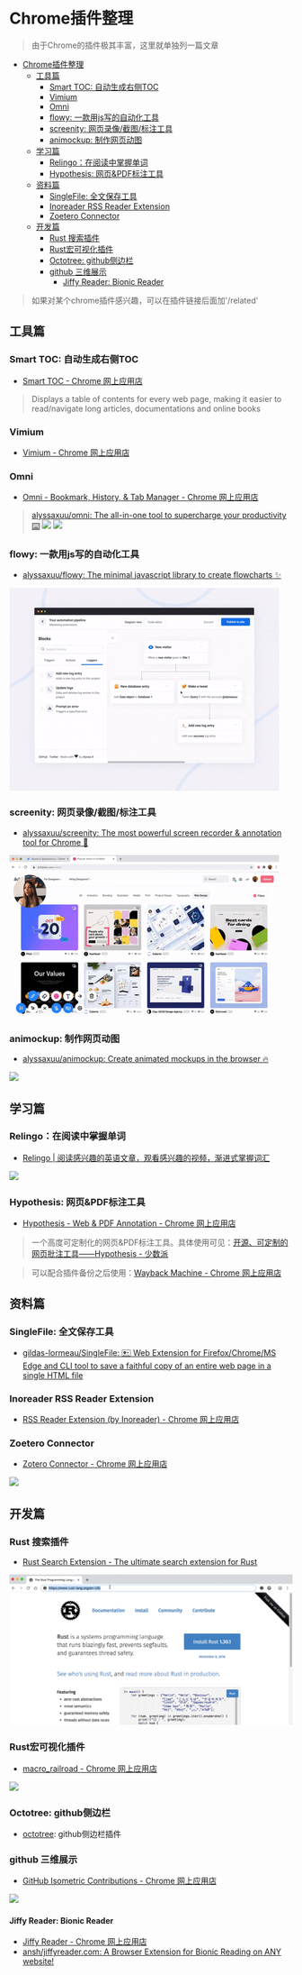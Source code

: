 # Chrome插件整理

> 由于Chrome的插件极其丰富，这里就单独列一篇文章


<!--ts-->
* [Chrome插件整理](#chrome插件整理)
   * [工具篇](#工具篇)
      * [Smart TOC: 自动生成右侧TOC](#smart-toc-自动生成右侧toc)
      * [Vimium](#vimium)
      * [Omni](#omni)
      * [flowy: 一款用js写的自动化工具](#flowy-一款用js写的自动化工具)
      * [screenity: 网页录像/截图/标注工具](#screenity-网页录像截图标注工具)
      * [animockup: 制作网页动图](#animockup-制作网页动图)
   * [学习篇](#学习篇)
      * [Relingo：在阅读中掌握单词](#relingo在阅读中掌握单词)
      * [Hypothesis: 网页&amp;PDF标注工具](#hypothesis-网页pdf标注工具)
   * [资料篇](#资料篇)
      * [SingleFile: 全文保存工具](#singlefile-全文保存工具)
      * [Inoreader RSS Reader Extension](#inoreader-rss-reader-extension)
      * [Zoetero Connector](#zoetero-connector)
   * [开发篇](#开发篇)
      * [Rust 搜索插件](#rust-搜索插件)
      * [Rust宏可视化插件](#rust宏可视化插件)
      * [Octotree: github侧边栏](#octotree-github侧边栏)
      * [github 三维展示](#github-三维展示)
         * [Jiffy Reader: Bionic Reader](#jiffy-reader-bionic-reader)

<!-- Created by https://github.com/ekalinin/github-markdown-toc -->
<!-- Added by: runner, at: Thu Sep 15 12:43:16 UTC 2022 -->

<!--te-->


> 如果对某个chrome插件感兴趣，可以在插件链接后面加'/related'

## 工具篇

### Smart TOC: 自动生成右侧TOC

- [Smart TOC - Chrome 网上应用店](https://chrome.google.com/webstore/detail/smart-toc/lifgeihcfpkmmlfjbailfpfhbahhibba)

> Displays a table of contents for every web page, making it easier to read/navigate long articles, documentations and online books

### Vimium

- [Vimium - Chrome 网上应用店](https://chrome.google.com/webstore/detail/vimium/dbepggeogbaibhgnhhndojpepiihcmeb)

### Omni

- [Omni - Bookmark, History, & Tab Manager - Chrome 网上应用店](https://chrome.google.com/webstore/detail/omni-bookmark-history-tab/mapjgeachilmcbbokkgcbgpbakaaeehi)

> [alyssaxuu/omni: The all-in-one tool to supercharge your productivity ⌨️](https://github.com/alyssaxuu/omni)
![](https://lh3.googleusercontent.com/P4tnISAD7L4I1ePDn5_CGr5mQTsVWWOKa35hZSwTW4z5fOOkWMBPR8z7xltoHkwfNqKT8E3CRYpzCThio30Pq2-E=w640-h400-e365-rj-sc0x00ffffff)
![](https://raw.githubusercontent.com/KuanHsiaoKuo/writing_materials/main/imgs/preview.gif)

### flowy: 一款用js写的自动化工具

- [alyssaxuu/flowy: The minimal javascript library to create flowcharts ✨](https://github.com/alyssaxuu/flowy)

![](https://raw.githubusercontent.com/KuanHsiaoKuo/writing_materials/main/imgs/68747470733a2f2f6d656469612e67697068792e636f6d2f6d656469612f6476314335364f7977725037436e32306e722f67697068792e676966.gif)

### screenity: 网页录像/截图/标注工具

- [alyssaxuu/screenity: The most powerful screen recorder & annotation tool for Chrome 🎥](https://github.com/alyssaxuu/screenity)

![](https://raw.githubusercontent.com/KuanHsiaoKuo/writing_materials/main/imgs/68747470733a2f2f6d656469612e67697068792e636f6d2f6d656469612f3668633730396e4645596e45747a4949794e2f67697068792e676966.gif)

### animockup: 制作网页动图

- [alyssaxuu/animockup: Create animated mockups in the browser 🔥](https://github.com/alyssaxuu/animockup)

![](https://raw.githubusercontent.com/KuanHsiaoKuo/writing_materials/main/imgs/preview-20220605171609089.gif)

## 学习篇

### Relingo：在阅读中掌握单词

- [Relingo | 阅读感兴趣的英语文章，观看感兴趣的视频，渐进式掌握词汇](https://relingo.net/zh/guide)

![](https://raw.githubusercontent.com/KuanHsiaoKuo/writing_materials/main/imgs/yastKTfHxC93tRjYDRI0wWukcK77OyUV3fwpUtUtOcUxqjhXXxW5A4rWmK82qUTR3XsGw6oWZGAxxd8eoXz6U6zR%253Dw640-h400-e365-rj-sc0x00ffffff.jpeg)

### Hypothesis: 网页&PDF标注工具

- [Hypothesis - Web & PDF Annotation - Chrome 网上应用店](https://chrome.google.com/webstore/detail/hypothesis-web-pdf-annota/bjfhmglciegochdpefhhlphglcehbmek)

> 一个高度可定制化的网页&PDF标注工具。具体使用可见：[开源、可定制的网页批注工具——Hypothesis - 少数派](https://web.archive.org/web/20220426111110/https://sspai.com/post/63033)

> 可以配合插件备份之后使用：[Wayback Machine - Chrome 网上应用店](https://chrome.google.com/webstore/detail/wayback-machine/fpnmgdkabkmnadcjpehmlllkndpkmiak)

## 资料篇

### SingleFile: 全文保存工具

- [gildas-lormeau/SingleFile: 🖭 Web Extension for Firefox/Chrome/MS Edge and CLI tool to save a faithful copy of an entire web page in a single HTML file](https://github.com/gildas-lormeau/SingleFile)

### Inoreader RSS Reader Extension

- [RSS Reader Extension (by Inoreader) - Chrome 网上应用店](https://chrome.google.com/webstore/detail/rss-reader-extension-by-i/kfimphpokifbjgmjflanmfeppcjimgah/related)

### Zoetero Connector

- [Zotero Connector - Chrome 网上应用店](https://chrome.google.com/webstore/detail/zotero-connector/ekhagklcjbdpajgpjgmbionohlpdbjgc/related)

![](https://raw.githubusercontent.com/KuanHsiaoKuo/writing_materials/main/imgs/gL0Ky3a-hyp7sGQLnbWpPcebnUj8ituzsdstiVfsSq-OxA9QNZiA9ABhNf42-1oa6He3tN2kSk1B3uo80yZ1Ge1WZQ%253Dw640-h400-e365-rj-sc0x00ffffff.jpeg)

## 开发篇

### Rust 搜索插件

- [Rust Search Extension - The ultimate search extension for Rust](https://rust.extension.sh/)

![](https://raw.githubusercontent.com/KuanHsiaoKuo/writing_materials/main/imgs/demonstration.gif)

### Rust宏可视化插件

- [macro_railroad - Chrome 网上应用店](https://chrome.google.com/webstore/detail/macrorailroad/jeinhnlccpembeoccdhdpnolnmkfcblp)

![](https://raw.githubusercontent.com/KuanHsiaoKuo/writing_materials/main/imgs/CVNeetRxO-OrVyShZ_E-G12DAt4ByHC2CzMVfJI7fA6R92ntDv3o_RCqhGjjJp2w0ZRh6Sx0m6xlqty1eJBUooVec10%253Dw640-h400-e365-rj-sc0x00ffffff.jpeg)

### Octotree: github侧边栏

- [octotree](https://www.octotree.io/): github侧边栏插件

### github 三维展示

- [GitHub Isometric Contributions - Chrome 网上应用店](https://chrome.google.com/webstore/detail/github-isometric-contribu/mjoedlfflcchnleknnceiplgaeoegien)

![](https://raw.githubusercontent.com/KuanHsiaoKuo/writing_materials/main/imgs/Ew7xMlpcHhsOKfJB25HfKYgmpkfPTGvOPL-9JERL-x0j3H98crueLTtkmLOr4mIyAcMbhaib8wCbte1VVEGx7xV4eSs%253Dw640-h400-e365-rj-sc0x00ffffff.jpeg)

#### Jiffy Reader: Bionic Reader

- [Jiffy Reader - Chrome 网上应用店](https://chrome.google.com/webstore/detail/jiffy-reader/lljedihjnnjjefafchaljkhbpfhfkdic)
- [ansh/jiffyreader.com: A Browser Extension for Bionic Reading on ANY website!](https://github.com/ansh/jiffyreader.com#FAQ)

